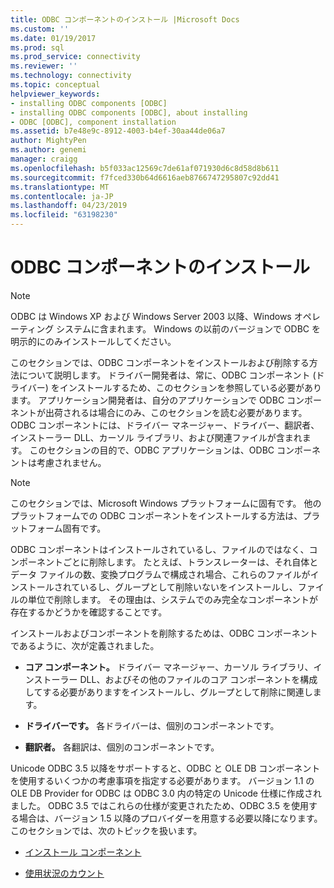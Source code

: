 ```yaml
---
title: ODBC コンポーネントのインストール |Microsoft Docs
ms.custom: ''
ms.date: 01/19/2017
ms.prod: sql
ms.prod_service: connectivity
ms.reviewer: ''
ms.technology: connectivity
ms.topic: conceptual
helpviewer_keywords:
- installing ODBC components [ODBC]
- installing ODBC components [ODBC], about installing
- ODBC [ODBC], component installation
ms.assetid: b7e48e9c-8912-4003-b4ef-30aa44de06a7
author: MightyPen
ms.author: genemi
manager: craigg
ms.openlocfilehash: b5f033ac12569c7de61af071930d6c8d58d8b611
ms.sourcegitcommit: f7fced330b64d6616aeb8766747295807c92dd41
ms.translationtype: MT
ms.contentlocale: ja-JP
ms.lasthandoff: 04/23/2019
ms.locfileid: "63198230"
---
```

# <a name="installing-odbc-components"></a>ODBC コンポーネントのインストール
> [!NOTE]  
>  ODBC は Windows XP および Windows Server 2003 以降、Windows オペレーティング システムに含まれます。 Windows の以前のバージョンで ODBC を明示的にのみインストールしてください。  
  
 このセクションでは、ODBC コンポーネントをインストールおよび削除する方法について説明します。 ドライバー開発者は、常に、ODBC コンポーネント (ドライバー) をインストールするため、このセクションを参照している必要があります。 アプリケーション開発者は、自分のアプリケーションで ODBC コンポーネントが出荷されるは場合にのみ、このセクションを読む必要があります。 ODBC コンポーネントには、ドライバー マネージャー、ドライバー、翻訳者、インストーラー DLL、カーソル ライブラリ、および関連ファイルが含まれます。 このセクションの目的で、ODBC アプリケーションは、ODBC コンポーネントは考慮されません。  
  
> [!NOTE]  
>  このセクションでは、Microsoft Windows プラットフォームに固有です。 他のプラットフォームでの ODBC コンポーネントをインストールする方法は、プラットフォーム固有です。  
  
 ODBC コンポーネントはインストールされているし、ファイルのではなく、コンポーネントごとに削除します。 たとえば、トランスレーターは、それ自体とデータ ファイルの数、変換プログラムで構成され場合、これらのファイルがインストールされているし、グループとして削除いないをインストールし、ファイルの単位で削除します。 その理由は、システムでのみ完全なコンポーネントが存在するかどうかを確認することです。  
  
 インストールおよびコンポーネントを削除するためは、ODBC コンポーネントであるように、次が定義されました。  
  
-   **コア コンポーネント。** ドライバー マネージャー、カーソル ライブラリ、インストーラー DLL、およびその他のファイルのコア コンポーネントを構成してする必要がありますをインストールし、グループとして削除に関連します。  
  
-   **ドライバーです。** 各ドライバーは、個別のコンポーネントです。  
  
-   **翻訳者。** 各翻訳は、個別のコンポーネントです。  
  
 Unicode ODBC 3.5 以降をサポートすると、ODBC と OLE DB コンポーネントを使用するいくつかの考慮事項を指定する必要があります。 バージョン 1.1 の OLE DB Provider for ODBC は ODBC 3.0 内の特定の Unicode 仕様に作成されました。 ODBC 3.5 ではこれらの仕様が変更されたため、ODBC 3.5 を使用する場合は、バージョン 1.5 以降のプロバイダーを用意する必要以降になります。 このセクションでは、次のトピックを扱います。  
  
-   [インストール コンポーネント](../../../odbc/reference/install/installation-components.md)  
  
-   [使用状況のカウント](../../../odbc/reference/install/usage-counting.md)
